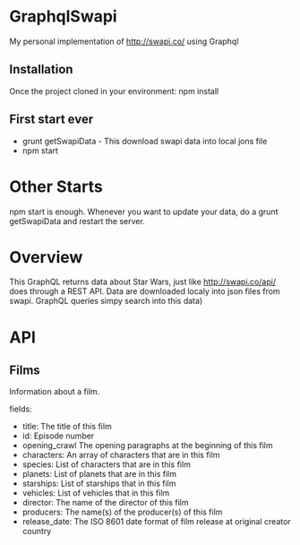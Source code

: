 # GraphqlSwapi
My personal implementation of http://swapi.co/ using Graphql

## Installation
Once the project cloned in your environment:
	npm install

## First start ever
* grunt getSwapiData - This download swapi data into local jons file
* npm start

# Other Starts
npm start is enough. Whenever you want to update your data, do a grunt getSwapiData and restart the server.

# Overview
This GraphQL returns data about Star Wars, just like http://swapi.co/api/ does through a REST API.
Data are downloaded localy into json files from swapi. GraphQL queries simpy search into this data)

# API
## Films 

Information about a film.

fields: 
* title: The title of this film
* id: Episode number
* opening_crawl	The opening paragraphs at the beginning of this film
* characters: An array of characters that are in this film
* species: List of characters that are in this film
* planets: List of planets that are in this film
* starships: List of starships that in this film
* vehicles: List of vehicles that in this film
* director: The name of the director of this film
* producers: The name(s) of the producer(s) of this film
* release_date: The ISO 8601 date format of film release at original creator country
